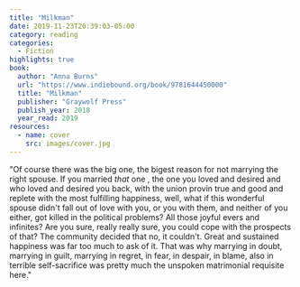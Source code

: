 ```yaml
---
title: "Milkman"
date: 2019-11-23T20:39:03-05:00
category: reading
categories:
  - Fiction
highlights: true
book:
  author: "Anna Burns"
  url: "https://www.indiebound.org/book/9781644450000"
  title: "Milkman"
  publisher: "Graywolf Press"
  publish_year: 2018
  year_read: 2019
resources:
  - name: cover
    src: images/cover.jpg
---
```


"Of course there was the big one, the bigest reason for not marrying the right spouse. If you married _that_ one , the one you loved and desired and who loved and desired you back, with the union provin true and good and replete with the most fulfilling happiness, well, what if this wonderful spouse didn't fall out of love with you, or you with them, and neither of you either, got killed in the political problems? All those joyful evers and infinites? Are you sure, really really sure, you could cope with the prospects of that? The community decided that no, it couldn't. Great and sustained happiness was far too much to ask of it. That was why marrying in doubt, marrying in guilt, marrying in regret, in fear, in despair, in blame, also in terrible self-sacrifice was pretty much the unspoken matrimonial requisite here."